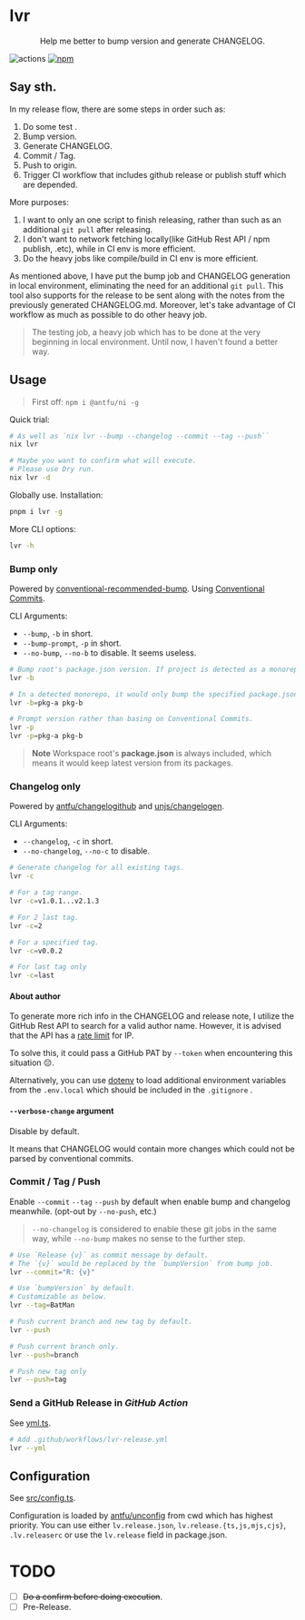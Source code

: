 # lvr

<p align=center>Help me better to bump version and generate CHANGELOG.</p>

![actions](https://github.com/lvjiaxuan/release/actions/workflows/release.yml/badge.svg)
[![npm](https://img.shields.io/npm/v/lvr)](https://www.npmjs.com/package/lvr)
## Say sth.

In my release flow, there are some steps in order such as:
1. Do some test .
2. Bump version.
3. Generate CHANGELOG.
3. Commit / Tag.
4. Push to origin.
5. Trigger CI workflow that includes github release or publish stuff which are depended.

More purposes:
1. I want to only an one script to finish releasing, rather than such as an additional `git pull` after releasing.
2. I don't want to network fetching locally(like GitHub Rest API / npm publish, .etc), while in CI env is more efficient.
3. Do the heavy jobs like compile/build in CI env is more efficient.

As mentioned above, I have put the bump job and CHANGELOG generation in local environment, eliminating the need for an additional `git pull`. This tool also supports for the release to be sent along with the notes from the previously generated CHANGELOG.md. Moreover, let's take advantage of CI workflow as much as possible to do other heavy job.

> The testing job, a heavy job which has to be done at the very beginning in local environment. Until now, I haven't found a better way.

## Usage

> First off: `npm i @antfu/ni -g`

Quick trial:
```bash
# As well as `nix lvr --bump --changelog --commit --tag --push``
nix lvr

# Maybe you want to confirm what will execute.
# Please use Dry run.
nix lvr -d
```

Globally use. Installation:
```bash
pnpm i lvr -g
```

More CLI options:
```bash
lvr -h
```

### Bump only

Powered by [conventional-recommended-bump](https://github.com/conventional-changelog/conventional-changelog/tree/master/packages/conventional-recommended-bump). Using [Conventional Commits](https://www.conventionalcommits.org/en/v1.0.0/).

CLI Arguments:
- `--bump`, `-b` in short.
- `--bump-prompt`, `-p` in short.
- `--no-bump`, `--no-b` to disable. It seems useless.

```bash
# Bump root's package.json version. If project is detected as a monorepo, it would synchronize workspace root's version to other package.json in subdirectories.
lvr -b

# In a detected monorepo, it would only bump the specified package.json version in subdirectories.
lvr -b=pkg-a pkg-b

# Prompt version rather than basing on Conventional Commits.
lvr -p
lvr -p=pkg-a pkg-b
```

> **Note** Workspace root's **package.json** is always included, which means it would keep latest version from its packages.

### Changelog only

Powered by [antfu/changelogithub](https://github.com/antfu/changelogithub) and [unjs/changelogen](https://github.com/unjs/changelogen).

CLI Arguments:
- `--changelog`, `-c` in short.
- `--no-changelog`, `--no-c` to disable.

```bash
# Generate changelog for all existing tags.
lvr -c

# For a tag range.
lvr -c=v1.0.1...v2.1.3

# For 2 last tag.
lvr -c=2

# For a specified tag.
lvr -c=v0.0.2

# For last tag only
lvr -c=last
```

#### About author

To generate more rich info in the CHANGELOG and release note, I utilize the GitHub Rest API to search for a valid author name. However, it is advised that the API has a [rate limit](https://docs.github.com/rest/overview/resources-in-the-rest-api#rate-limiting) for IP.

To solve this, it could pass a GitHub PAT by `--token` when encountering this situation 😔.

Alternatively, you can use [dotenv](https://github.com/motdotla/dotenv) to load additional environment variables from the `.env.local` which should be included in the `.gitignore` .

#### `--verbose-change` argument

Disable by default.

It means that CHANGELOG would contain more changes which could not be parsed by conventional commits.

### Commit / Tag / Push

Enable `--commit` `--tag` `--push` by default when enable bump and changelog meanwhile. (opt-out by `--no-push`, etc.)

> `--no-changelog` is considered to enable these git jobs in the same way, while `--no-bump` makes no sense to the further step.

```bash
# Use `Release {v}` as commit message by default.
# The `{v}` would be replaced by the `bumpVersion` from bump job.
lvr --commit="R: {v}"

# Use `bumpVersion` by default.
# Customizable as below.
lvr --tag=BatMan

# Push current branch and new tag by default.
lvr --push

# Push current branch only.
lvr --push=branch

# Push new tag only
lvr --push=tag
```

### Send a GitHub Release in *GitHub Action*

See [yml.ts](./src/options/yml.ts).

```bash
# Add .github/workflows/lvr-release.yml
lvr --yml
```

## Configuration

See [src/config.ts](./src/config.ts).

Configuration is loaded by [antfu/unconfig](https://github.com/antfu/unconfig) from cwd which has highest priority. You can use either `lv.release.json`, `lv.release.{ts,js,mjs,cjs}`, `.lv.releaserc` or use the `lv.release` field in package.json.

# TODO

- [ ] ~~Do a confirm before doing execution~~.
- [ ] Pre-Release.